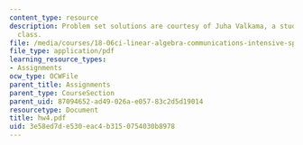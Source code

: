 ```yaml
---
content_type: resource
description: Problem set solutions are courtesy of Juha Valkama, a student in the
  class.
file: /media/courses/18-06ci-linear-algebra-communications-intensive-spring-2004/3e58ed7de530eac4b3150754030b8978_hw4.pdf
file_type: application/pdf
learning_resource_types:
- Assignments
ocw_type: OCWFile
parent_title: Assignments
parent_type: CourseSection
parent_uid: 87094652-ad49-026a-e057-83c2d5d19014
resourcetype: Document
title: hw4.pdf
uid: 3e58ed7d-e530-eac4-b315-0754030b8978
---
```

